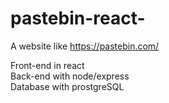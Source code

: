 # pastebin-react-  


A website like https://pastebin.com/  

Front-end in react  
Back-end with node/express  
Database with prostgreSQL  
